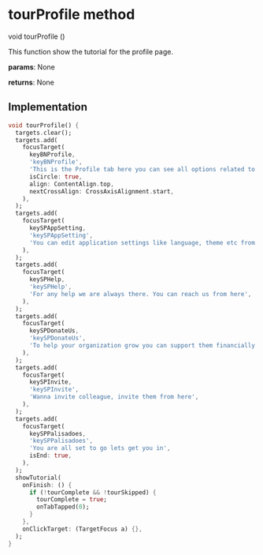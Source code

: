 


# tourProfile method








void tourProfile
()





<p>This function show the tutorial for the profile page.</p>
<p><strong>params</strong>:
  None</p>
<p><strong>returns</strong>:
  None</p>



## Implementation

```dart
void tourProfile() {
  targets.clear();
  targets.add(
    focusTarget(
      keyBNProfile,
      'keyBNProfile',
      'This is the Profile tab here you can see all options related to account, app setting, invitation, help etc',
      isCircle: true,
      align: ContentAlign.top,
      nextCrossAlign: CrossAxisAlignment.start,
    ),
  );
  targets.add(
    focusTarget(
      keySPAppSetting,
      'keySPAppSetting',
      'You can edit application settings like language, theme etc from here',
    ),
  );
  targets.add(
    focusTarget(
      keySPHelp,
      'keySPHelp',
      'For any help we are always there. You can reach us from here',
    ),
  );
  targets.add(
    focusTarget(
      keySPDonateUs,
      'keySPDonateUs',
      'To help your organization grow you can support them financially from here',
    ),
  );
  targets.add(
    focusTarget(
      keySPInvite,
      'keySPInvite',
      'Wanna invite colleague, invite them from here',
    ),
  );
  targets.add(
    focusTarget(
      keySPPalisadoes,
      'keySPPalisadoes',
      'You are all set to go lets get you in',
      isEnd: true,
    ),
  );
  showTutorial(
    onFinish: () {
      if (!tourComplete && !tourSkipped) {
        tourComplete = true;
        onTabTapped(0);
      }
    },
    onClickTarget: (TargetFocus a) {},
  );
}
```







